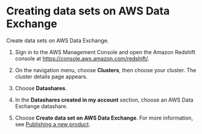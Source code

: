 # Creating data sets on AWS Data Exchange<a name="create-dataset-console"></a>

Create data sets on AWS Data Exchange\.

1. Sign in to the AWS Management Console and open the Amazon Redshift console at [https://console\.aws\.amazon\.com/redshift/](https://console.aws.amazon.com/redshift/)\.

1. On the navigation menu, choose **Clusters**, then choose your cluster\. The cluster details page appears\.

1. Choose **Datashares**\.

1. In the **Datashares created in my account** section, choose an AWS Data Exchange datashare\.

1. Choose **Create data set on AWS Data Exchange**\. For more information, see [Publishing a new product](https://docs.aws.amazon.com/data-exchange/latest/userguide/publishing-products.html)\.